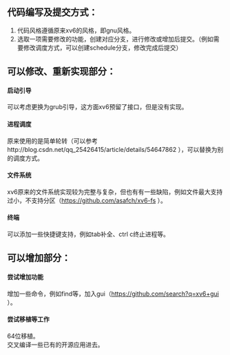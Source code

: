 ## 代码编写及提交方式：
1. 代码风格遵循原来xv6的风格，即gnu风格。
2. 选取一项需要修改的功能，创建对应分支，进行修改或增加后提交。（例如需要修改调度方式，可以创建schedule分支，修改完成后提交）
## 可以修改、重新实现部分：
#### 启动引导
可以考虑更换为grub引导，这方面xv6预留了接口，但是没有实现。
#### 进程调度
原来使用的是简单轮转（可以参考http://blog.csdn.net/qq_25426415/article/details/54647862 ），可以替换为别的调度方式。
#### 文件系统
xv6原来的文件系统实现较为完整与复杂，但也有有一些缺陷，例如文件最大支持过小，不支持分区（https://github.com/asafch/xv6-fs ）。
#### 终端
可以添加一些快捷键支持，例如tab补全、ctrl c终止进程等。
## 可以增加部分：
#### 尝试增加功能
增加一些命令，例如find等，加入gui（https://github.com/search?q=xv6+gui ）。
#### 尝试移植等工作
64位移植。  
交叉编译一些已有的开源应用进去。

